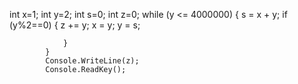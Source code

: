  int x=1;
            int y=2;
            int s=0;
            int z=0;
            while (y <= 4000000)
            {
                s = x + y;
                if (y%2==0)
                {
                    z += y;
                    x = y;
                    y = s;
          
                }
            }
            Console.WriteLine(z);
            Console.ReadKey();
